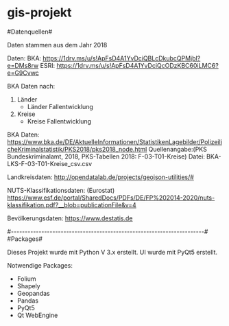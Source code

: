 # gis-projekt
#Datenquellen#

Daten stammen aus dem Jahr 2018 

Daten: 
BKA: https://1drv.ms/u/s!ApFsD4A1YvDciQBLcDkubcQPMjbl?e=DMs8rw
ESRI: https://1drv.ms/u/s!ApFsD4A1YvDciQcODzKBC60iLMC6?e=G9Cvwc

BKA Daten nach:
1. Länder
    + Länder Fallentwicklung
2. Kreise
    + Kreise Fallentwicklung


BKA Daten:
https://www.bka.de/DE/AktuelleInformationen/StatistikenLagebilder/PolizeilicheKriminalstatistik/PKS2018/pks2018_node.html
	Quellenangabe:(PKS Bundeskriminalamt, 2018, PKS-Tabellen 2018: F-03-T01-Kreise)
	Datei: BKA-LKS-F-03-T01-Kreise_csv.csv 

Landkreisdaten:
http://opendatalab.de/projects/geojson-utilities/#

NUTS-Klassifikationsdaten: 
(Eurostat)
https://www.esf.de/portal/SharedDocs/PDFs/DE/FP%202014-2020/nuts-klassifikation.pdf?__blob=publicationFile&v=4

Bevölkerungsdaten:
https://www.destatis.de


#----------------------------------------------------------------------#
#Packages#

Dieses Projekt wurde mit Python V 3.x erstellt. UI wurde mit PyQt5 erstellt.

Notwendige Packages: 
- Folium
- Shapely 
- Geopandas
- Pandas 
- PyQt5
- Qt WebEngine 
				
